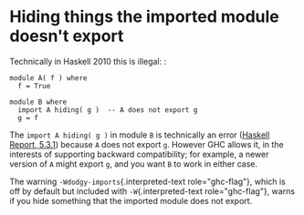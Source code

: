 Hiding things the imported module doesn\'t export
=================================================

Technically in Haskell 2010 this is illegal: :

    module A( f ) where
      f = True

    module B where
      import A hiding( g )  -- A does not export g
      g = f

The `import A hiding( g )` in module `B` is technically an error
([Haskell Report,
5.3.1](http://www.haskell.org/onlinereport/haskell2010/haskellch5.html#x11-1020005.3.1))
because `A` does not export `g`. However GHC allows it, in the interests
of supporting backward compatibility; for example, a newer version of
`A` might export `g`, and you want `B` to work in either case.

The warning `-Wdodgy-imports`{.interpreted-text role="ghc-flag"}, which
is off by default but included with `-W`{.interpreted-text
role="ghc-flag"}, warns if you hide something that the imported module
does not export.
